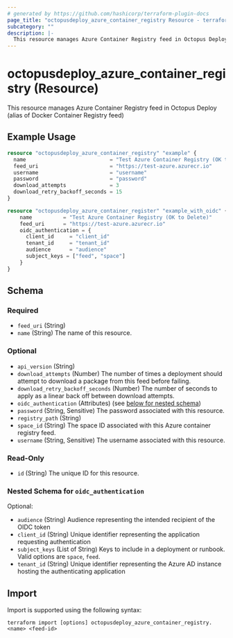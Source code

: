 ```yaml
---
# generated by https://github.com/hashicorp/terraform-plugin-docs
page_title: "octopusdeploy_azure_container_registry Resource - terraform-provider-octopusdeploy"
subcategory: ""
description: |-
  This resource manages Azure Container Registry feed in Octopus Deploy (alias of Docker Container Registry feed)
---
```


# octopusdeploy_azure_container_registry (Resource)

This resource manages Azure Container Registry feed in Octopus Deploy (alias of Docker Container Registry feed)

## Example Usage

```terraform
resource "octopusdeploy_azure_container_registry" "example" {
  name                           = "Test Azure Container Registry (OK to Delete)"
  feed_uri                       = "https://test-azure.azurecr.io"
  username                       = "username"
  password                       = "password"
  download_attempts              = 3
  download_retry_backoff_seconds = 15
}

resource "octopusdeploy_azure_container_register" "example_with_oidc" {
    name          = "Test Azure Container Registry (OK to Delete)"
    feed_uri      = "https://test-azure.azurecr.io"
    oidc_authentication = {
      client_id     = "client_id"
      tenant_id     = "tenant_id"
      audience      = "audience"
      subject_keys = ["feed", "space"]
    } 
}
```

<!-- schema generated by tfplugindocs -->
## Schema

### Required

- `feed_uri` (String)
- `name` (String) The name of this resource.

### Optional

- `api_version` (String)
- `download_attempts` (Number) The number of times a deployment should attempt to download a package from this feed before failing.
- `download_retry_backoff_seconds` (Number) The number of seconds to apply as a linear back off between download attempts.
- `oidc_authentication` (Attributes) (see [below for nested schema](#nestedatt--oidc_authentication))
- `password` (String, Sensitive) The password associated with this resource.
- `registry_path` (String)
- `space_id` (String) The space ID associated with this Azure container registry feed.
- `username` (String, Sensitive) The username associated with this resource.

### Read-Only

- `id` (String) The unique ID for this resource.

<a id="nestedatt--oidc_authentication"></a>
### Nested Schema for `oidc_authentication`

Optional:

- `audience` (String) Audience representing the intended recipient of the OIDC token
- `client_id` (String) Unique identifier representing the application requesting authentication
- `subject_keys` (List of String) Keys to include in a deployment or runbook. Valid options are `space`, `feed`.
- `tenant_id` (String) Unique identifier representing the Azure AD instance hosting the authenticating application

## Import

Import is supported using the following syntax:

```shell
terraform import [options] octopusdeploy_azure_container_registry.<name> <feed-id>
```
